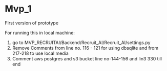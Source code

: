 # Mvp_1
First version of prototype

For running this in local machine:
1) go to MVP_RECRUITAI/Backend/Recruit_AI/Recruit_AI/settings.py
2) Remove Comments from  line no. 116 - 121 for using dbsqlite and from 217-218 to use local media
3) Comment aws postgres and s3 bucket line no-144-156 and lin3 330 till end
